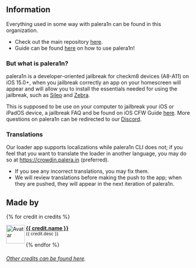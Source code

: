 ## Information
Everything used in some way with palera1n can be found in this organization.


- Check out the main repository [here](https://github.com/palera1n/palera1n).
- Guide can be found [here](https://ios.cfw.guide/installing-palera1n) on how to use palera1n!

###  But what is palera1n?
palera1n is a developer-oriented jailbreak for checkm8 devices (A8-A11) on iOS 15.0+, when you jailbreak correctly an app on your homescreen will appear and will allow you to install the essentials needed for using the jailbreak, such as [Sileo](https://github.com/Sileo/Sileo) and [Zebra](https://github.com/zbrateam/Zebra).

This is supposed to be use on your computer to jailbreak your iOS or iPadOS device, a jailbreak FAQ and be found on iOS CFW Guide [here](https://ios.cfw.guide/faq/). More questions on palera1n can be redirected to our [Discord](https://dsc.gg/palera1n).

### Translations
Our loader app supports localizations while palera1n CLI does not; if you feel that you want to translate the loader in another language, you may do so at https://crowdin.palera.in (preferred).

- If you see any incorrect translations, you may fix them.
- We will review translations before making the push to the app; when they are pushed, they will appear in the next iteration of palera1n.

## Made by

{% for credit in credits %}
<p align="left">
    <img align="left" height="50px" width="50px" src="https://images.weserv.nl/?url=https://github.com/{{ credit.github }}.png&amp;fit=cover&amp;mask=circle&amp;maxage=7d" alt="Avatar">
    <b><a href="https://github.com/{{ credit.github }}">{{ credit.name }}</a></b>
    <br>
    <sub>{{ credit.desc }}</sub>
</p>
{% endfor %}

###### [Other credits can be found here](https://palera.in/other-credits).

</td></tr></table>
